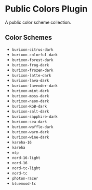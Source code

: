# Public Colors Plugin

A public color scheme collection.

## Color Schemes

* `burixon-citrus-dark`
* `burixon-colorful-dark`
* `burixon-forest-dark`
* `burixon-frog-dark`
* `burixon-frozen-dark`
* `burixon-latte-dark`
* `burixon-lava-dark`
* `burixon-lavender-dark`
* `burixon-mint-dark`
* `burixon-moss-dark`
* `burixon-neon-dark`
* `burixon-RGB-dark`
* `burixon-salt-dark`
* `burixon-sapphire-dark`
* `burixon-sea-dark`
* `burixon-waffle-dark`
* `burixon-warm-dark`
* `burixon-wine-dark`
* `kareha-16`
* `kareha`
* `mtp`
* `nord-16-light`
* `nord-16`
* `nord-tc-light`
* `nord-tc`
* `photon-racer`
* `bluemood-tc`
